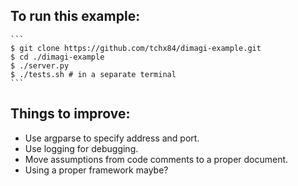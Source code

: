 To run this example:
-------------------

    ```
    $ git clone https://github.com/tchx84/dimagi-example.git
    $ cd ./dimagi-example
    $ ./server.py
    $ ./tests.sh # in a separate terminal
    ```

Things to improve:
-----------------

* Use argparse to specify address and port.
* Use logging for debugging.
* Move assumptions from code comments to a proper document.
* Using a proper framework maybe?
